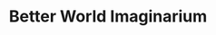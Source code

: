---
title: "Better World Imaginarium"
url: /catonsville/better-world-imaginarium/
shop: Spielzeug
---